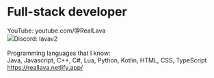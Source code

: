 # Full-stack developer
YouTube: youtube.com/@RealLava
<br>
<img src="https://assets-global.website-files.com/6257adef93867e50d84d30e2/636e0a6a49cf127bf92de1e2_icon_clyde_blurple_RGB.png">Discord: lavav2
<br>
<br>Programming languages that I know:
<br>Java, Javascript, C++, C#, Lua, Python, Kotlin, HTML, CSS, TypeScript
<br>https://reallava.netlify.app/
